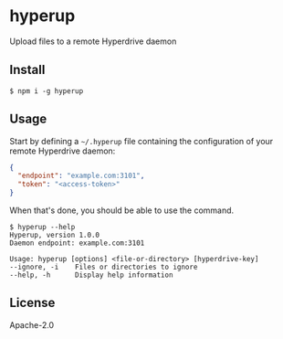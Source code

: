 # hyperup

Upload files to a remote Hyperdrive daemon

## Install

```
$ npm i -g hyperup
```

## Usage

Start by defining a `~/.hyperup` file containing the configuration of your remote Hyperdrive daemon:

```json
{
  "endpoint": "example.com:3101",
  "token": "<access-token>"
}
```

When that's done, you should be able to use the command.

```
$ hyperup --help
Hyperup, version 1.0.0
Daemon endpoint: example.com:3101

Usage: hyperup [options] <file-or-directory> [hyperdrive-key]
--ignore, -i    Files or directories to ignore
--help, -h      Display help information
```

## License

Apache-2.0
